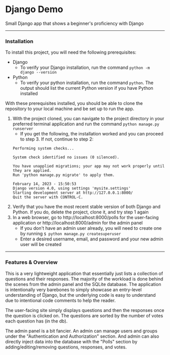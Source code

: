 # Django Demo

Small Django app that shows a beginner's proficiency with Django

---
### Installation
To install this project, you will need the following prerequisites:
* Django
  * To verify your Django installation, run the command `python -m django --version`
* Python
  * To verify your python installation, run the command `python`. The output should list the current Python version if you have Python installed


With these prerequisites installed, you should be able to clone the repository to your local machine and be set up to run the app.
1. With the project cloned, you can navigate to the project directory in your preferred terminal application and run the command `python manage.py runserver`
   * If you get the following, the installation worked and you can proceed to step 3. If not, continue to step 2: 
    ```
   Performing system checks...
    
    System check identified no issues (0 silenced).
    
    You have unapplied migrations; your app may not work properly until they are applied.
    Run 'python manage.py migrate' to apply them.
    
    February 14, 2023 - 15:50:53
    Django version 4.0, using settings 'mysite.settings'
    Starting development server at http://127.0.0.1:8000/
    Quit the server with CONTROL-C.
    ```
2. Verify that you have the most recent stable version of both Django and Python. If you do, delete the project, clone it, and try step 1 again
3. In a web browser, go to http://localhost:8000/polls for the user-facing application or http://localhost:8000/admin for the admin panel
    * If you don't have an admin user already, you will need to create one by running `$ python manage.py createsuperuser`
    * Enter a desired username, email, and password and your new admin user will be created
---

### Features & Overview
This is a very lightweight application that essentially just lists a collection of questions and their responses. The majority of the workload is done behind the scenes from the admin panel and the SQLite database.
The application is intentionally very barebones to simply showcase an entry-level understanding of Django, but the underlying code is easy to understand due to intentional code comments
to help the reader.

The user-facing site simply displays questions and then the responses once the question is clicked on. The questions are sorted by the number of votes each question has (in the db).

The admin panel is a bit fancier. An admin can manage users and groups under the "Authentication and Authorization" section. And admin can also directly inject data into the database with the "Polls" section by adding/editing/removing questions, responses, and votes.